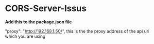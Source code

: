 # CORS-Server-Issus


**Add this to the package.json file**

"proxy": "http://192.168.1.50/",    this is the the proxy address of the api url which you are using


